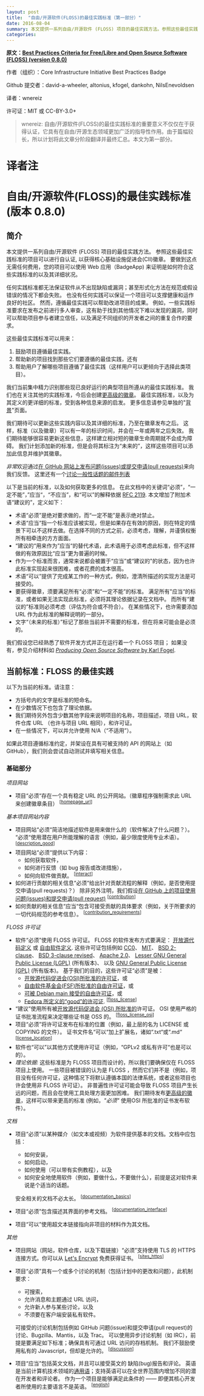 ```yaml
---
layout: post
title:  "自由/开源软件(FLOSS)的最佳实践标准（第一部分）"
date: 2016-08-04
summary: 本文提供一系列自由/开源软件 (FLOSS) 项目的最佳实践方法。参照这些最佳实践标准的项目可以进行自认证, 以获得核心基础设施促进会(CII)徽章。
categories:
---
```


**原文：[Best Practices Criteria for Free/Libre and Open Source Software (FLOSS) (version 0.8.0)](https://github.com/linuxfoundation/cii-best-practices-badge/blob/master/doc/criteria.md)**

作者（组织）：Core Infrastructure Initiative Best Practices Badge

Github 提交者：david-a-wheeler, altonius, kfogel, dankohn, NilsEnevoldsen

译者：wnereiz

许可证：MIT 或 CC-BY-3.0+

> wnereiz: 自由/开源软件(FLOSS)的最佳实践标准的重要意义不仅仅在于获得认证，它具有在自由/开源生态领域更加广泛的指导性作用。由于篇幅较长，所以计划将此文章分阶段翻译并最终汇总。本文为第一部分。

# 译者注

# 自由/开源软件(FLOSS)的最佳实践标准 (版本 0.8.0)


## 简介

本文提供一系列自由/开源软件 (FLOSS) 项目的最佳实践方法。
参照这些最佳实践标准的项目可以进行自认证, 以获得核心基础设施促进会(CII)徽章。
要做到这点无需任何费用，您的项目可以使用 Web 应用（BadgeApp) 来证明是如何符合这些实践标准的以及其详细状况。

任何实践标准都无法保证软件从不出现缺陷或漏洞；甚至形式化方法在规范或假设错误的情况下都会失败。
也没有任何实践可以保证一个项目可以支撑健康和运作良好的社区。
然而，遵循最佳实践可以帮助改进项目的成果。
例如，一些实践标准要求在发布之前进行多人审查，这有助于找到其他情况下难以发现的漏洞，同时可以帮助项目参与者建立信任，以及满足不同组织的开发者之间的重复合作的要求。

这些最佳实践标准可以用来：

1. 鼓励项目遵循最佳实践。
2. 帮助新的项目找到那些它们要遵循的最佳实践，还有
3. 帮助用户了解哪些项目遵循了最佳实践（这样用户可以更倾向于选择此类项目）。

我们当前集中精力识别那些现已良好运行的典型项目所遵从的最佳实践标准。
我们也在关注其他的实践标准，今后会创建[更高级的徽章](https://github.com/linuxfoundation/cii-best-practices-badge/blob/master/doc/other.md)。
最佳实践标准，以及为其定义的更详细的标准，受到各种信息来源的启发。
更多信息请参见单独的"[背景](https://github.com/linuxfoundation/cii-best-practices-badge/blob/master/doc/background.md)"页面。

我们期待可以更新这些实践内容以及其详细的标准，乃至在徽章发布之后。
这样，标准（以及徽章）可以有一年的标识时间，并会在一年或两年之后失效。
我们期待能够很容易更新这些信息，这样建立相对短的徽章生命周期就不会成为障碍。
我们计划添加新的标准，但是会将其标注为“未来的”，这样这些项目可以添加此信息并维护其徽章。

*非常*欢迎通过[在 GitHub 网站上发布问题(issues)或提交申请(pull requests)](https://github.com/linuxfoundation/cii-best-practices-badge)来向我们反馈。
这里还有一个[讨论一般性话题的邮件列表](https://lists.coreinfrastructure.org/mailman/listinfo/cii-badges)

以下是当前的标准，以及如何获取更多的信息。
在此文档中的关键词“必须”，“一定不能”，”应当“，“不应当”，和“可以”的解释依据
[RFC 2119](https://tools.ietf.org/html/rfc2119).
本文增加了附加术语“建议的”，定义如下：

- 术语“必须”是绝对要求做的，而“一定不能”是表示绝对禁止。
- 术语“应当“指一个标准应该被实现，但是如果存在有效的原因，则在特定的情景下可以不这样去做。在选择不同的方式之前，必须考虑，理解，并谨慎权衡所有相牵连的方方面面。
- “建议的“用来作为”应当“的替代术语，此术语用于必须考虑此标准，但不这样做的有效原因比“应当”更为普遍的时候。
- 作为一个标准而言，通常来说都会被置于“应当”或“建议的"的状态，因为也许此标准实现起来很困难，或者花费的成本很高。
- 术语“可以”提供了完成某工作的一种方式，例如，澄清所描述的实现方法是可接受的。
- 要获得徽章，须要满足所有“必须”和“一定不能”的标准。
满足所有"应当“的标准，或者如果无法实现此标准，必须将其理论依据记录在文档中。
而所有“建议的”标准则必须考虑（评估为符合或不符合）。
在某些情况下，也许需要添加 URL 作为此标准的解释说明的一部分。
- 文字“（未来的标准）”标记了那些当前并不需要的标准，但在将来可能会是必须的。

我们假设您已经熟悉了软件开发方式并正在运行着一个 FLOSS 项目；
如果没有，参见介绍材料如
[*Producing Open Source Software* by Karl Fogel](http://producingoss.com/).


## 当前标准：FLOSS 的最佳实践

以下为当前的标准。请注意：

* 方括号内的文字是标准的短命名。
* 在少数情况下也包含了理论依据。
* 我们期待另外包含少数其他字段来说明项目的名称，项目描述，项目 URL，软件仓库 URL （也许与项目 URL 相同），和许可证。
* 在一些情况下，可以并允许使用 N/A（“不适用”）。

如果此项目遵循标准约定，并架设在具有可被支持的 API 的网站上（如 GitHub），我们则会尝试自动测试并填写相关信息。

### 基础部分

*项目网站*

- <a name="homepage_url"></a>项目“必须“存在一个具有稳定 URL 的公开网站。（徽章程序强制需求此 URL 来创建徽章条目） <sup>[<a href="#homepage_url">homepage_url</a>]</sup>

*基本项目网站内容*

- <a name="description_good"></a>项目网站“必须“简洁地描述软件是用来做什么的（软件解决了什么问题？）。
  “必须“使用潜在用户所能理解的语言（例如，最少限度使用专业术语）。
  <sup>[<a href="#description_good">description_good</a>]</sup>
- <a name="interact"></a>项目网站“必须“提供以下内容：
  - 如何获取软件，
  - 如何进行反馈（如 bug 报告或改进措施），
  - 如何向软件做贡献。
  <sup>[<a href="#interact">interact</a>]</sup>
- <a name="contribution"></a>如何进行贡献的相关信息“必须“给出针对贡献流程的解释（例如，是否使用提交申请(pull requests)？）
  除非另外注明，我们假设<a href="https://guides.github.com/activities/contributing-to-open-source/">在 GitHub 上的项目使用问题(issues)和提交申请(pull request)</a>
  <sup>[<a href="#contribution">contribution</a>]</sup>
- <a name="contribution_requirements"></a>如何贡献的相关信息“应当“包含可接受贡献的具体要求（例如，关于所要求的一切代码规范的参考信息）。
  <sup>[<a href="#contribution_requirements">contribution_requirements</a>]</sup>

*FLOSS 许可证*

- <a name="floss_license"></a> 软件“必须”使用 FLOSS 许可证。
  FLOSS 的软件发布方式要满足：
  [开放源代码定义](https://opensource.org/osd-annotated) 或
  [自由软件定义](http://www.gnu.org/philosophy/free-sw.en.html).
  这些许可证包括例如
  [CC0](http://creativecommons.org/publicdomain/zero/1.0/)、
  [MIT](https://opensource.org/licenses/MIT)、
  [BSD 2-clause](https://opensource.org/licenses/BSD-2-Clause)、
  [BSD 3-clause revised](https://opensource.org/licenses/BSD-3-Clause)、
  [Apache 2.0](https://opensource.org/licenses/Apache-2.0)、
  [Lesser GNU General Public License (LGPL)](https://opensource.org/licenses/lgpl-license) (所有版本)、
  以及 [GNU General Public License (GPL)](https://opensource.org/licenses/gpl-license) (所有版本)。
  基于我们的目的，这些许可证“必须”是被：
    - [开放源代码促进会(OSI)所批准的许可证](https://opensource.org/licenses)，或
    - [自由软件基金会(FSF)所批准的自由许可证](https://www.gnu.org/licenses/license-list.html)，或
    - [可被 Debian main 接受的自由许可证](https://www.debian.org/legal/licenses/)，或
    - [Fedora 所定义的“good”的许可证](https://fedoraproject.org/wiki/Licensing:Main?rd=Licensing).
  <sup>[<a href="#floss_license">floss_license</a>]</sup>
- <a name="floss_license_osi"></a> “建议”使用所有被[开放源代码促进会 (OSI) 所批准的](https://opensource.org/licenses)许可证。
  OSI 使用严格的证书批准流程来决定哪些证书是 OSS 的。
  <sup>[<a href="#floss_license_osi">floss_license_osi</a>]</sup>
- <a name="license_location"></a>项目“必须”将许可证发布在标准的位置（例如，最上层的名为 LICENSE 或 COPYING 的文件）。
  证书文件名“可以“加上扩展名，诸如“.txt“或“.md“
  <sup>[<a href="#license_location">license_location</a>]</sup>
- 软件也“可以”以其他方式使用许可证（例如，“GPLv2 或私有许可“也是可以的）。
- *理论依据*: 这些标准是为 FLOSS 项目而设计的，所以我们要确保仅在 FLOSS 项目上使用。
  一些项目被错误的认为是 FLOSS ，然而它们并不是（例如，项目没有任何许可证，这种情况下将默认遵循本国的法律系统，或者这些项目也许会使用非 FLOSS 许可证）。
  非普遍性许可证可能会导致 FLOSS 项目产生长远的问题，而且会在使用工具处理方面更加困难。
  我们期待发布[更高级的徽章](./other.md)，这样可以带来更高的标准
  (例如，*"必须"* 使用OSI 所批准的证书发布软件）。

*文档*

- <a name="documentation_basics"></a>项目“必须”以某种媒介（如文本或视频）为软件提供基本的文档。文档中应包括：
  - 如何安装，
  - 如何启动，
  - 如何使用（可以带有实例教程），以及
  - 如何安全地使用软件（例如，要做什么，不要做什么），前提是这对软件来说是个适当的话题。 

  安全相关的文档不必太长。
  <sup>[<a href="#documentation_basics">documentation_basics</a>]</sup>
- <a name="documentation_interface"></a>项目“必须”包含描述其界面的参考文档。
  <sup>[<a href="#documentation_interface">documentation_interface</a>]</sup>
- 项目“可以”使用超文本链接指向非项目的材料作为其文档。


*其他*

- <a name="sites_https"></a>项目网站（网站，软件仓库，以及下载链接）“必须”支持使用 TLS 的 HTTPS 连接方式。你可以从 [Let's Encrypt](https://letsencrypt.org/) 免费获得证书。
  <sup>[<a href="#sites_https">sites_https</a>]</sup>
- <a name="discussion"></a>项目“必须”具有一个或多个讨论的机制（包括计划中的更改和问题），此机制要求：
    - 可搜索，
    - 允许消息和主题通过 URL 访问，
    - 允许新人参与某些讨论，以及
    - 不须要在客户端安装私有软件。

  可接受的讨论机制包括例如
  GitHub 问题(issue)和提交申请(pull request)的讨论、Bugzilla、Mantis，以及 Trac。
  可以使用异步讨论机制（如 IRC），前提是要满足如下标准；确保具有可通过 URL 访问的存档机制。
  我们不鼓励使用私有的 Javascript，但却是允许的。
  <sup>[<a href="#discussion">discussion</a>]</sup>
- <a name="english"></a>项目“应当”包括英文文档，并且可以接受英文的 缺陷(bug)报告和评论。
  英语是当前计算机技术领域的<a
  href="https://en.wikipedia.org/wiki/Lingua_franca">通用语</a>；支持英语可以在全世界范围内增加不同的潜在开发者和评论者。
  作为一个项目是能够满足此条件的 —— 即便其核心开发者所使用的主要语言不是英语。
  <sup>[<a href="#english">english</a>]</sup>
